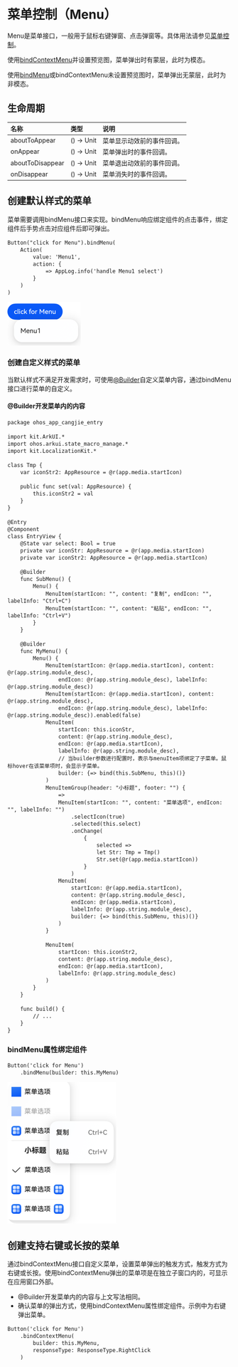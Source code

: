 # 菜单控制（Menu）

Menu是菜单接口，一般用于鼠标右键弹窗、点击弹窗等。具体用法请参见[菜单控制](../../../reference/source_zh_cn/arkui-cj/cj-universal-attribute-menu.md)。

使用[bindContextMenu](../../../reference/source_zh_cn/arkui-cj/cj-universal-attribute-menu.md#func-bindcontextmenu---unit-responsetype)并设置预览图，菜单弹出时有蒙层，此时为模态。

使用[bindMenu](../../../reference/source_zh_cn/arkui-cj/cj-universal-attribute-menu.md#func-bindmenu---unit)或bindContextMenu未设置预览图时，菜单弹出无蒙层，此时为非模态。

## 生命周期

|名称|类型|说明|
|:---|:---|:---|
|aboutToAppear|() -> Unit|菜单显示动效前的事件回调。|
|onAppear|() -> Unit|菜单弹出时的事件回调。|
|aboutToDisappear|() -> Unit|菜单退出动效前的事件回调。|
|onDisappear|() -> Unit|菜单消失时的事件回调。|

## 创建默认样式的菜单

菜单需要调用bindMenu接口来实现。bindMenu响应绑定组件的点击事件，绑定组件后手势点击对应组件后即可弹出。

```cangjie
Button("click for Menu").bindMenu(
    Action(
        value: 'Menu1',
        action: {
            => AppLog.info('handle Menu1 select')
        }
    )
)
```

![menu](figures/menu1.png)

### 创建自定义样式的菜单

当默认样式不满足开发需求时，可使用[@Builder](./paradigm/cj-macro-builder.md)自定义菜单内容，通过bindMenu接口进行菜单的自定义。

#### @Builder开发菜单内的内容

 <!-- run -->

```cangjie
package ohos_app_cangjie_entry

import kit.ArkUI.*
import ohos.arkui.state_macro_manage.*
import kit.LocalizationKit.*

class Tmp {
    var iconStr2: AppResource = @r(app.media.startIcon)

    public func set(val: AppResource) {
        this.iconStr2 = val
    }
}

@Entry
@Component
class EntryView {
    @State var select: Bool = true
    private var iconStr: AppResource = @r(app.media.startIcon)
    private var iconStr2: AppResource = @r(app.media.startIcon)

    @Builder
    func SubMenu() {
        Menu() {
            MenuItem(startIcon: "", content: "复制", endIcon: "", labelInfo: "Ctrl+C")
            MenuItem(startIcon: "", content: "粘贴", endIcon: "", labelInfo: "Ctrl+V")
        }
    }

    @Builder
    func MyMenu() {
        Menu() {
            MenuItem(startIcon: @r(app.media.startIcon), content: @r(app.string.module_desc),
                endIcon: @r(app.string.module_desc), labelInfo: @r(app.string.module_desc))
            MenuItem(startIcon: @r(app.media.startIcon), content: @r(app.string.module_desc),
                endIcon: @r(app.string.module_desc), labelInfo: @r(app.string.module_desc)).enabled(false)
            MenuItem(
                startIcon: this.iconStr,
                content: @r(app.string.module_desc),
                endIcon: @r(app.media.startIcon),
                labelInfo: @r(app.string.module_desc),
                // 当builder参数进行配置时，表示与menuItem项绑定了子菜单。鼠标hover在该菜单项时，会显示子菜单。
                builder: {=> bind(this.SubMenu, this)()}
            )
            MenuItemGroup(header: "小标题", footer: "") {
                =>
                MenuItem(startIcon: "", content: "菜单选项", endIcon: "", labelInfo: "")
                    .selectIcon(true)
                    .selected(this.select)
                    .onChange(
                        {
                            selected =>
                            let Str: Tmp = Tmp()
                            Str.set(@r(app.media.startIcon))
                        }
                    )
                MenuItem(
                    startIcon: @r(app.media.startIcon),
                    content: @r(app.string.module_desc),
                    endIcon: @r(app.media.startIcon),
                    labelInfo: @r(app.string.module_desc),
                    builder: {=> bind(this.SubMenu, this)()}
                )
            }

            MenuItem(
                startIcon: this.iconStr2,
                content: @r(app.string.module_desc),
                endIcon: @r(app.media.startIcon),
                labelInfo: @r(app.string.module_desc)
            )
        }
    }

    func build() {
        // ...
    }
}
```

### bindMenu属性绑定组件

```cangjie
Button('click for Menu')
    .bindMenu(builder: this.MyMenu)
```

![menu](figures/menu2.png)

## 创建支持右键或长按的菜单

通过bindContextMenu接口自定义菜单，设置菜单弹出的触发方式，触发方式为右键或长按。使用bindContextMenu弹出的菜单项是在独立子窗口内的，可显示在应用窗口外部。

- @Builder开发菜单内的内容与上文写法相同。
- 确认菜单的弹出方式，使用bindContextMenu属性绑定组件。示例中为右键弹出菜单。

```cangjie
Button('click for Menu')
    .bindContextMenu(
        builder: this.MyMenu,
        responseType: ResponseType.RightClick
    )
```

